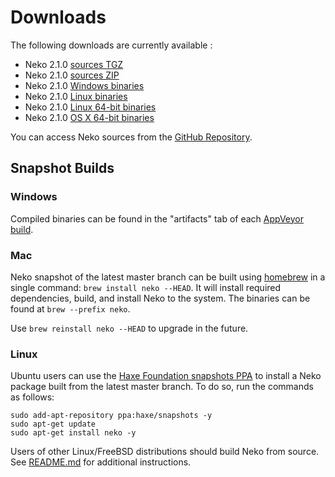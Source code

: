 # Downloads

The following downloads are currently available :

- Neko 2.1.0 [sources TGZ](https://github.com/HaxeFoundation/neko/archive/v2-1-0.tar.gz)
- Neko 2.1.0 [sources ZIP](https://github.com/HaxeFoundation/neko/archive/v2-1-0.zip)
- Neko 2.1.0 [Windows binaries](https://github.com/HaxeFoundation/neko/releases/download/v2-1-0/neko-2.1.0-win.zip)
- Neko 2.1.0 [Linux binaries](https://github.com/HaxeFoundation/neko/releases/download/v2-1-0/neko-2.1.0-linux.tar.gz)
- Neko 2.1.0 [Linux 64-bit binaries](https://github.com/HaxeFoundation/neko/releases/download/v2-1-0/neko-2.1.0-linux64.tar.gz)
- Neko 2.1.0 [OS X 64-bit binaries](https://github.com/HaxeFoundation/neko/releases/download/v2-1-0/neko-2.1.0-osx64.tar.gz)

You can access Neko sources from the [GitHub Repository](https://github.com/HaxeFoundation/neko).

## Snapshot Builds

### Windows

Compiled binaries can be found in the "artifacts" tab of each [AppVeyor build](https://ci.appveyor.com/project/HaxeFoundation/neko/history).

### Mac

Neko snapshot of the latest master branch can be built using [homebrew](http://brew.sh/) in a single command: `brew install neko --HEAD`. It will install required dependencies, build, and install Neko to the system. The binaries can be found at `brew --prefix neko`.

Use `brew reinstall neko --HEAD` to upgrade in the future.

### Linux

Ubuntu users can use the [Haxe Foundation snapshots PPA](https://launchpad.net/~haxe/+archive/ubuntu/snapshots) to install a Neko package built from the latest master branch. To do so, run the commands as follows:
```
sudo add-apt-repository ppa:haxe/snapshots -y
sudo apt-get update
sudo apt-get install neko -y
```

Users of other Linux/FreeBSD distributions should build Neko from source. See [README.md](https://github.com/HaxeFoundation/neko/blob/master/README.md#build-instruction) for additional instructions.
